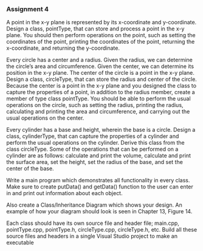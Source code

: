 ### Assignment 4



A point in the x-y plane is represented by its x-coordinate and y-coordinate. Design a class, pointType, that can store and process a point in the x-y plane. You should then perform operations on the point, such as setting the coordinates of the point, printing the coordinates of the point, returning the x-coordinate, and returning the y-coordinate.



Every circle has a center and a radius. Given the radius, we can determine the circle’s area and circumference. Given the center, we can determine its position in the x-y plane. The center of the circle is a point in the x-y plane. Design a class, circleType, that can store the radius and center of the circle. Because the center is a point in the x-y plane and you designed the class to capture the properties of a point, in addition to the radius member, create a member of type class pointType. You should be able to perform the usual operations on the circle, such as setting the radius, printing the radius, calculating and printing the area and circumference, and carrying out the usual operations on the center.



Every cylinder has a base and height, wherein the base is a circle. Design a class, cylinderType, that can capture the properties of a cylinder and perform the usual operations on the cylinder. Derive this class from the class circleType. Some of the operations that can be performed on a cylinder are as follows: calculate and print the volume, calculate and print the surface area, set the height, set the radius of the base, and set the center of the base.



Write a main program which demonstrates all functionality in every class. Make sure to create putData() and getData() function to the user can enter in and print out information about each object.



Also create a Class/Inheritance Diagram which shows your design. An example of how your diagram should look is seen in Chapter 13, Figure 14.



Each class should have its own source file and header file; main.cpp, pointType.cpp, pointType.h, circleType.cpp, circleType.h, etc. Build all these source files and headers in a single Visual Studio project to make an executable
